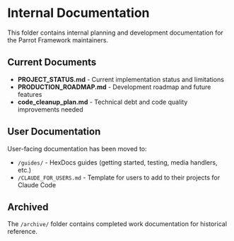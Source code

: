 # Internal Documentation

This folder contains internal planning and development documentation for the Parrot Framework maintainers.

## Current Documents

- **PROJECT_STATUS.md** - Current implementation status and limitations
- **PRODUCTION_ROADMAP.md** - Development roadmap and future features
- **code_cleanup_plan.md** - Technical debt and code quality improvements needed

## User Documentation

User-facing documentation has been moved to:
- `/guides/` - HexDocs guides (getting started, testing, media handlers, etc.)
- `/CLAUDE_FOR_USERS.md` - Template for users to add to their projects for Claude Code

## Archived

The `/archive/` folder contains completed work documentation for historical reference.